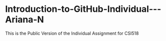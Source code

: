# Introduction-to-GitHub-Individual---Ariana-N
This is the Public Version of the Individual Assignment for CSI518
